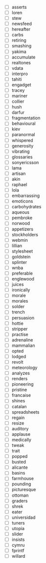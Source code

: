 - [ ] asserts
- [ ] loren
- [ ] stew
- [ ] newsfeed
- [ ] hereafter
- [ ] carbs
- [ ] retiring
- [ ] smashing
- [ ] yakima
- [ ] accumulate
- [ ] realtones
- [ ] vdata
- [ ] interpro
- [ ] tahiti
- [ ] engadget
- [ ] tracey
- [ ] mariner
- [ ] collier
- [ ] hush
- [ ] darfur
- [ ] fragmentation
- [ ] behavioural
- [ ] kiev
- [ ] paranormal
- [ ] whispered
- [ ] generosity
- [ ] vibrating
- [ ] glossaries
- [ ] sonyericsson
- [ ] lama
- [ ] artisan
- [ ] akin
- [ ] raphael
- [ ] lola
- [ ] embarrassing
- [ ] emoticons
- [ ] carbohydrates
- [ ] aqueous
- [ ] pembroke
- [ ] norwood
- [ ] appetizers
- [ ] stockholders
- [ ] webmin
- [ ] lillian
- [ ] stylesheet
- [ ] goldstein
- [ ] splinter
- [ ] wnba
- [ ] preferable
- [ ] englewood
- [ ] juices
- [ ] ironically
- [ ] morale
- [ ] morales
- [ ] solder
- [ ] trench
- [ ] persuasion
- [ ] hottie
- [ ] stripper
- [ ] practise
- [ ] adrenaline
- [ ] mammalian
- [ ] opted
- [ ] lodged
- [ ] revolt
- [ ] meteorology
- [ ] analyzes
- [ ] renders
- [ ] pioneering
- [ ] pristine
- [ ] francaise
- [ ] shines
- [ ] catalan
- [ ] spreadsheets
- [ ] regain
- [ ] resize
- [ ] auditory
- [ ] applause
- [ ] medically
- [ ] tweak
- [ ] trait
- [ ] popped
- [ ] busted
- [ ] alicante
- [ ] basins
- [ ] farmhouse
- [ ] pounding
- [ ] picturesque
- [ ] ottoman
- [ ] graders
- [ ] shrek
- [ ] eater
- [ ] universidad
- [ ] tuners
- [ ] utopia
- [ ] slider
- [ ] insists
- [ ] cymru
- [ ] fprintf
- [ ] willard
